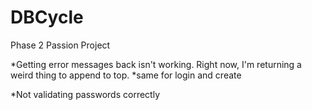 # DBCycle
Phase 2 Passion Project

*Getting error messages back isn't working. Right now, I'm returning a weird thing to append to top.
*same for login and create

*Not validating passwords correctly
